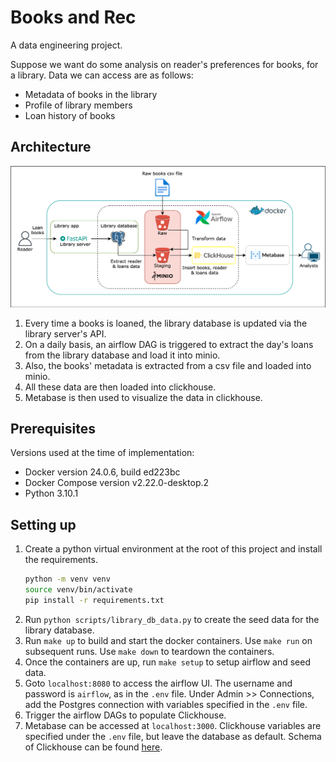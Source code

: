 # Books and Rec
A data engineering project.

Suppose we want do some analysis on reader's preferences for books, for a library.
Data we can access are as follows:
* Metadata of books in the library
* Profile of library members
* Loan history of books

## Architecture
![Architecture](./images/architecture_diagram.png)

1. Every time a books is loaned, the library database is updated via the library server's API.
1. On a daily basis, an airflow DAG is triggered to extract the day's loans from the library database and load it into minio.
1. Also, the books' metadata is extracted from a csv file and loaded into minio.
1. All these data are then loaded into clickhouse.
1. Metabase is then used to visualize the data in clickhouse.

## Prerequisites
Versions used at the time of implementation:

* Docker version 24.0.6, build ed223bc
* Docker Compose version v2.22.0-desktop.2
* Python 3.10.1


## Setting up
1. Create a python virtual environment at the root of this project and install the requirements.
    ```sh
    python -m venv venv
    source venv/bin/activate
    pip install -r requirements.txt
    ```
1. Run `python scripts/library_db_data.py` to create the seed data for the library database.
1. Run `make up` to build and start the docker containers. Use `make run` on subsequent runs. Use `make down` to teardown the containers.
1. Once the containers are up, run `make setup` to setup airflow and seed data.
1. Goto `localhost:8080` to access the airflow UI. The username and password is `airflow`, as in the `.env` file. Under Admin >> Connections, add the Postgres connection with variables specified in the `.env` file.
1. Trigger the airflow DAGs to populate Clickhouse.
1. Metabase can be accessed at `localhost:3000`. Clickhouse variables are specified under the `.env` file, but leave the database as default. Schema of Clickhouse can be found [here](clickhouse/init.sql).
